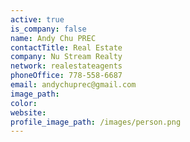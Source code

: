 ```yaml
---
active: true
is_company: false
name: Andy Chu PREC
contactTitle: Real Estate
company: Nu Stream Realty
network: realestateagents
phoneOffice: 778-558-6687
email: andychuprec@gmail.com
image_path:
color:
website:
profile_image_path: /images/person.png
---
```



